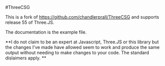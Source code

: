 #ThreeCSG

This is a fork of <https://github.com/chandlerprall/ThreeCSG> and supports release 55 of Three.JS.  

The documentation is the example file.

**I do not claim to be an expert at Javascript, Three.JS or this library but the changes I've made have allowed seem to work and produce the same output without needing to make changes to your code.  The standard dislaimers apply.
**